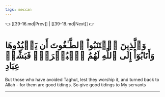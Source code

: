 ```yaml
---
tags: meccan
---
```


👈 [[39-16.md|Prev]] | [[39-18.md|Next]] 👉

# وَٱلَّذِينَ ٱجۡتَنَبُواْ ٱلطَّـٰغُوتَ أَن يَعۡبُدُوهَا وَأَنَابُوٓاْ إِلَى ٱللَّهِ لَهُمُ ٱلۡبُشۡرَىٰۚ فَبَشِّرۡ عِبَادِ

But those who have avoided Taghut, lest they worship it, and turned back to Allah - for them are good tidings. So give good tidings to My servants

---

